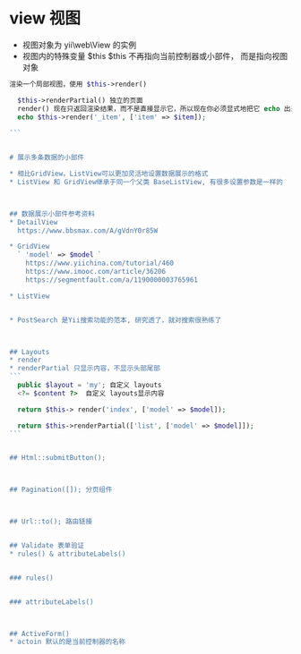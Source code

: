 # view 视图

* 视图对象为 yii\web\View 的实例
* 视图内的特殊变量 $this  $this 不再指向当前控制器或小部件， 而是指向视图对象

````php
渲染一个局部视图，使用 $this->render()

  $this->renderPartial() 独立的页面
  render() 现在只返回渲染结果，而不是直接显示它，所以现在你必须显式地把它 echo 出来。像这样：
  echo $this->render('_item', ['item' => $item]);
  
```


# 展示多条数据的小部件

* 相比GridView，ListView可以更加灵活地设置数据展示的格式
* ListView 和 GridView继承于同一个父类 BaseListView, 有很多设置参数是一样的



## 数据展示小部件参考资料
* DetailView
  https://www.bbsmax.com/A/gVdnY0r85W 

* GridView
  ` 'model' => $model `
	https://www.yiichina.com/tutorial/460
	https://www.imooc.com/article/36206
	https://segmentfault.com/a/1190000003765961

* ListView


* PostSearch 是Yii搜索功能的范本, 研究透了，就对搜索很熟练了



## Layouts
* render
* renderPartial 只显示内容，不显示头部尾部
```
  public $layout = 'my'; 自定义 layouts
  <?= $content ?>  自定义 layouts显示内容

  return $this-> render('index', ['model' => $model]);

  return $this->renderPartial(['list', ['model' => $model]]);
```


## Html::submitButton();



## Pagination([]); 分页组件



## Url::to(); 路由链接


## Validate 表单验证
* rules() & attributeLabels()


### rules()


### attributeLabels()



## ActiveForm()
* actoin 默认的是当前控制器的名称




















